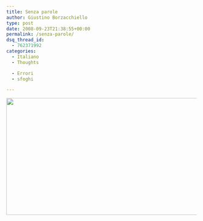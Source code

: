 ```yaml
---
title: Senza parole
author: Giustino Borzacchiello
type: post
date: 2008-09-23T21:38:55+00:00
permalink: /senza-parole/
dsq_thread_id:
  - 762371992
categories:
  - Italiano
  - Thoughts

  - Errori
  - sfoghi

---
```

[<img class="aligncenter size-large wp-image-465" title="no_comment" src="https://i0.wp.com/giustino.blog/wp-content/uploads/2008/09/no_comment-1024x544.jpg?resize=584%2C310" alt="" width="584" height="310" data-recalc-dims="1" />][1]

<p style="text-align: center;">
  <a href="http://giustino.blog/wp-content/uploads/2008/09/no_comment.jpeg"><br /> </a>
</p>

 [1]: https://i1.wp.com/giustino.blog/wp-content/uploads/2008/09/no_comment.jpeg